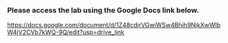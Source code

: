 ### Please access the lab using the Google Docs link below.
https://docs.google.com/document/d/1Z48cdjrVGwiWSw4Bhih9NjkXwWlbW4jV2CVb7kWQ-9Q/edit?usp=drive_link
